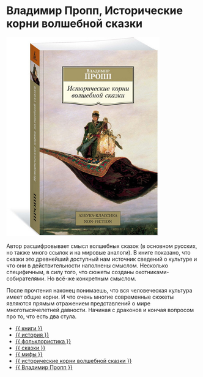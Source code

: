 # Владимир Пропп, Исторические корни волшебной сказки

![cover](Владимир%20Пропп%20-%20Исторические%20корни%20волшебной%20сказки.jpg)

Автор расшифровывает смысл волшебных сказок (в основном русских, но также много
ссылок и на мировые аналоги). В книге показано, что сказки это древнейший
доступный нам источник сведений о культуре и что они в действительности
наполнены смыслом. Несколько специфичным, в силу того, что сюжеты созданы
охотниками-собирателями. Но всё-же конкретным смыслом.

После прочтения наконец понимаешь, что вся человеческая культура имеет общие
корни. И что очень многие современные сюжеты являются прямым отражением
представлений о мире многотысячелетней давности. Начиная с драконов и кончая
вопросом про то, что есть два стула.

- [{{ книги }}](../../__tags/knigi.md)
- [{{ история }}](../../__tags/istoriya.md)
- [{{ фольклористика }}](../../__tags/folkloristika.md)
- [{{ сказки }}](../../__tags/skazki.md)
- [{{ мифы }}](../../__tags/mify.md)
- [{{ исторические корни волшебной сказки }}](../../__tags/istoricheskie_korni_volshebnoy_skazki.md)
- [{{ Владимир Пропп }}](../../__tags/vladimir_propp.md)
